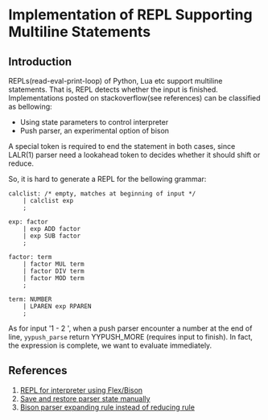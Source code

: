 # Implementation of REPL Supporting Multiline Statements

## Introduction

REPLs(read-eval-print-loop) of Python, Lua etc support multiline statements. That is, REPL detects whether the input is finished. Implementations posted on stackoverflow(see references) can be classified as bellowing:
* Using state parameters to control interpreter
* Push parser, an experimental option of bison

A special token is required to end the statement in both cases, since LALR(1) parser need a lookahead token to decides whether it should shift or reduce.

So, it is hard to generate a REPL for the bellowing grammar:
```
calclist: /* empty, matches at beginning of input */
    | calclist exp
    ;

exp: factor
    | exp ADD factor
    | exp SUB factor
    ;

factor: term
    | factor MUL term
    | factor DIV term
    | factor MOD term
    ;

term: NUMBER
    | LPAREN exp RPAREN
    ;
```

As for input '1 - 2 <enter>', when a  push parser encounter a number at the end of line, `yypush_parse` return YYPUSH_MORE (requires input to finish). In fact, the expression is complete, we want to evaluate immediately.

## References

1. [REPL for interpreter using Flex/Bison](https://stackoverflow.com/questions/6636808/repl-for-interpreter-using-flex-bison)
2. [Save and restore parser state manually](https://stackoverflow.com/questions/16612682/save-and-restore-parser-state-manually)
3. [Bison parser expanding rule instead of reducing rule](https://stackoverflow.com/questions/25105717/bison-parser-expanding-rule-instead-of-reducing-rule)
